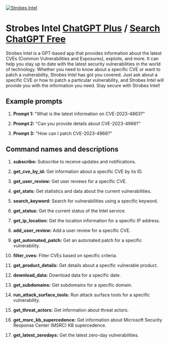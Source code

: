 
[![Strobes Intel](https://files.oaiusercontent.com/file-1nGmJMiUaJYqTwb3Hnw0hsb7?se=2123-10-21T11%3A52%3A52Z&sp=r&sv=2021-08-06&sr=b&rscc=max-age%3D31536000%2C%20immutable&rscd=attachment%3B%20filename%3D8f216041-5804-4990-ae7e-61949504a826.png&sig=lHfwxttcVbkj7fsqOc4PLKtWMjM1Alh6c26xufb3daI%3D)](https://chat.openai.com/g/g-SA7xjxkGP-strobes-intel)

# Strobes Intel [ChatGPT Plus](https://chat.openai.com/g/g-SA7xjxkGP-strobes-intel) / [Search ChatGPT Free](https://gptcall.net/index.html#/?search=Strobes%20Intel)

Strobes Intel is a GPT-based app that provides information about the latest CVEs (Common Vulnerabilities and Exposures), exploits, and more. It can help you stay up to date with the latest security vulnerabilities in the world of technology. Whether you need to know about a specific CVE or want to patch a vulnerability, Strobes Intel has got you covered. Just ask about a specific CVE or how to patch a particular vulnerability, and Strobes Intel will provide you with the information you need. Stay secure with Strobes Intel!

## Example prompts

1. **Prompt 1:** "What is the latest information on CVE-2023-4863?"

2. **Prompt 2:** "Can you provide details about CVE-2023-4966?"

3. **Prompt 3:** "How can I patch CVE-2023-4966?"

## Command names and descriptions

1. **subscribe:** Subscribe to receive updates and notifications.

2. **get_cve_by_id:** Get information about a specific CVE by its ID.

3. **get_user_review:** Get user reviews for a specific CVE.

4. **get_stats:** Get statistics and data about the current vulnerabilities.

5. **search_keyword:** Search for vulnerabilities using a specific keyword.

6. **get_status:** Get the current status of the Intel service.

7. **get_ip_location:** Get the location information for a specific IP address.

8. **add_user_review:** Add a user review for a specific CVE.

9. **get_automated_patch:** Get an automated patch for a specific vulnerability.

10. **filter_cves:** Filter CVEs based on specific criteria.

11. **get_product_details:** Get details about a specific vulnerable product.

12. **download_data:** Download data for a specific date.

13. **get_subdomains:** Get subdomains for a specific domain.

14. **run_attack_surface_tools:** Run attack surface tools for a specific vulnerability.

15. **get_threat_actors:** Get information about threat actors.

16. **get_msrc_kb_supercedence:** Get information about Microsoft Security Response Center (MSRC) KB supercedence.

17. **get_latest_zerodays:** Get the latest zero-day vulnerabilities.


